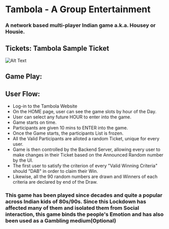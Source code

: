 # Tambola - A Group Entertainment
### A network based multi-player Indian game a.k.a. Housey or Housie.

## Tickets: Tambola Sample Ticket
![Alt Text](https://i.pinimg.com/originals/8f/db/ee/8fdbeef61d74f5ed7cb2f4fed6ee5986.jpg "Tambola Sample Ticket")

## Game Play:

## User Flow:
- Log-in to the Tambola Website
- On the HOME page, user can see the game slots by hour of the Day.
- User can select any future HOUR to enter into the game.
- Game starts on time.
- Participants are given 10 mins to ENTER into the game.
- Once the Game starts, the participants List is frozen.
- All the Valid Participants are alloted a random Ticket, unique for every user.
- Game is then controlled by the Backend Server, allowing every user to make changes in their Ticket based on the Announced Random number by the UI.
- The first user to satisfy the criterion of every "Valid Winning Criteria" should "DAB" in order to claim their Win.
- Likewise, all the 90 random numbers are drawn and Winners of each criteria are declared by end of the Draw.

### This game has been played since decades and quite a popular across Indian kids of 80s/90s. Since this Lockdown has affected many of them and isolated them from Social interaction, this game binds the people's Emotion and has also been used as a Gambling medium(Optional)
